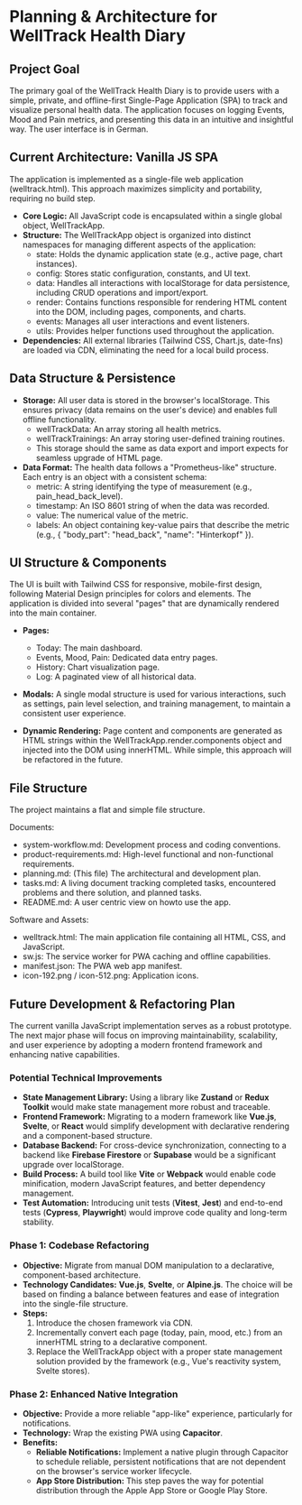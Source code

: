 # **Planning & Architecture for WellTrack Health Diary**

## **Project Goal**

The primary goal of the WellTrack Health Diary is to provide users with a simple, private, and offline-first Single-Page Application (SPA) to track and visualize personal health data. The application focuses on logging Events, Mood and Pain metrics, and presenting this data in an intuitive and insightful way. The user interface is in German.

## **Current Architecture: Vanilla JS SPA**

The application is implemented as a single-file web application (welltrack.html). This approach maximizes simplicity and portability, requiring no build step.

* **Core Logic:** All JavaScript code is encapsulated within a single global object, WellTrackApp.
* **Structure:** The WellTrackApp object is organized into distinct namespaces for managing different aspects of the application:
    * state: Holds the dynamic application state (e.g., active page, chart instances).
    * config: Stores static configuration, constants, and UI text.
    * data: Handles all interactions with localStorage for data persistence, including CRUD operations and import/export.
    * render: Contains functions responsible for rendering HTML content into the DOM, including pages, components, and charts.
    * events: Manages all user interactions and event listeners.
    * utils: Provides helper functions used throughout the application.
* **Dependencies:** All external libraries (Tailwind CSS, Chart.js, date-fns) are loaded via CDN, eliminating the need for a local build process.

## **Data Structure & Persistence**

* **Storage:** All user data is stored in the browser's localStorage. This ensures privacy (data remains on the user's device) and enables full offline functionality.
    * wellTrackData: An array storing all health metrics.
    * wellTrackTrainings: An array storing user-defined training routines.
    * This storage should the same as data export and import expects for seamless upgrade of HTML page.
* **Data Format:** The health data follows a "Prometheus-like" structure. Each entry is an object with a consistent schema:
    * metric: A string identifying the type of measurement (e.g., pain\_head\_back\_level).
    * timestamp: An ISO 8601 string of when the data was recorded.
    * value: The numerical value of the metric.
    * labels: An object containing key-value pairs that describe the metric (e.g., { "body\_part": "head\_back", "name": "Hinterkopf" }).

## **UI Structure & Components**

The UI is built with Tailwind CSS for responsive, mobile-first design, following Material Design principles for colors and elements. The application is divided into several "pages" that are dynamically rendered into the main container.

* **Pages:**
    * Today: The main dashboard.
    * Events, Mood, Pain: Dedicated data entry pages.
    * History: Chart visualization page.
    * Log: A paginated view of all historical data.

* **Modals:** A single modal structure is used for various interactions, such as settings, pain level selection, and training management, to maintain a consistent user experience.
* **Dynamic Rendering:** Page content and components are generated as HTML strings within the WellTrackApp.render.components object and injected into the DOM using innerHTML. While simple, this approach will be refactored in the future.

## **File Structure**

The project maintains a flat and simple file structure.

Documents:

* system-workflow.md: Development process and coding conventions.
* product-requirements.md: High-level functional and non-functional requirements.
* planning.md: (This file) The architectural and development plan.
* tasks.md: A living document tracking completed tasks, encountered problems and there solution, and planned tasks.
* README.md: A user centric view on howto use the app.

Software and Assets:

* welltrack.html: The main application file containing all HTML, CSS, and JavaScript.
* sw.js: The service worker for PWA caching and offline capabilities.
* manifest.json: The PWA web app manifest.
* icon-192.png / icon-512.png: Application icons.


## **Future Development & Refactoring Plan**

The current vanilla JavaScript implementation serves as a robust prototype. The next major phase will focus on improving maintainability, scalability, and user experience by adopting a modern frontend framework and enhancing native capabilities.

### **Potential Technical Improvements**

* **State Management Library:** Using a library like **Zustand** or **Redux Toolkit** would make state management more robust and traceable.
* **Frontend Framework:** Migrating to a modern framework like **Vue.js**, **Svelte**, or **React** would simplify development with declarative rendering and a component-based structure.
* **Database Backend:** For cross-device synchronization, connecting to a backend like **Firebase Firestore** or **Supabase** would be a significant upgrade over localStorage.
* **Build Process:** A build tool like **Vite** or **Webpack** would enable code minification, modern JavaScript features, and better dependency management.
* **Test Automation:** Introducing unit tests (**Vitest**, **Jest**) and end-to-end tests (**Cypress**, **Playwright**) would improve code quality and long-term stability.

### **Phase 1: Codebase Refactoring**

* **Objective:** Migrate from manual DOM manipulation to a declarative, component-based architecture.
* **Technology Candidates:** **Vue.js**, **Svelte**, or **Alpine.js**. The choice will be based on finding a balance between features and ease of integration into the single-file structure.
* **Steps:**
  1. Introduce the chosen framework via CDN.
  2. Incrementally convert each page (today, pain, mood, etc.) from an innerHTML string to a declarative component.
  3. Replace the WellTrackApp object with a proper state management solution provided by the framework (e.g., Vue's reactivity system, Svelte stores).

### **Phase 2: Enhanced Native Integration**

* **Objective:** Provide a more reliable "app-like" experience, particularly for notifications.
* **Technology:** Wrap the existing PWA using **Capacitor**.
* **Benefits:**
    * **Reliable Notifications:** Implement a native plugin through Capacitor to schedule reliable, persistent notifications that are not dependent on the browser's service worker lifecycle.
    * **App Store Distribution:** This step paves the way for potential distribution through the Apple App Store or Google Play Store.
